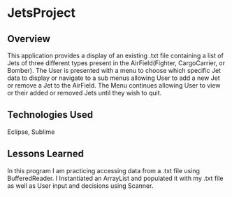 # JetsProject

## Overview

This application provides a display of an existing .txt file containing a list of Jets of three different types present in the AirField(Fighter, CargoCarrier, or Bomber). The User is presented with a menu to choose which specific Jet data to display or navigate to a sub menus allowing User to add a new Jet or remove a Jet to the AirField. 
The Menu continues allowing User to view or their added or removed Jets until they wish to quit.


## Technologies Used
Eclipse, Sublime

## Lessons Learned

In this program I am practicing accessing data from a .txt file using BufferedReader. 
I Instantiated an ArrayList and populated it with my .txt file as well as User input and decisions using Scanner. 




